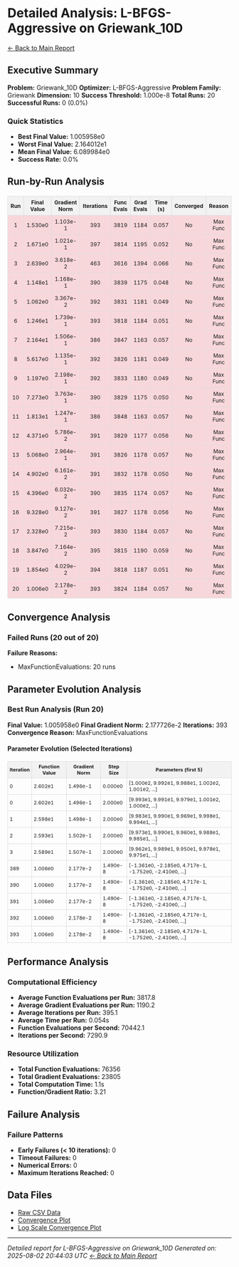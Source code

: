 # Detailed Analysis: L-BFGS-Aggressive on Griewank_10D
[← Back to Main Report](benchmark_report.md)
## Executive Summary
**Problem:** Griewank_10D
**Optimizer:** L-BFGS-Aggressive
**Problem Family:** Griewank
**Dimension:** 10
**Success Threshold:** 1.000e-8
**Total Runs:** 20
**Successful Runs:** 0 (0.0%)

### Quick Statistics
* **Best Final Value:** 1.005958e0
* **Worst Final Value:** 2.164012e1
* **Mean Final Value:** 6.089984e0
* **Success Rate:** 0.0%


## Run-by-Run Analysis
<table style="border-collapse: collapse; width: 100%; margin: 20px 0; font-size: 12px;">
<tr style="background-color: #f2f2f2;">
<th style="border: 1px solid #ddd; padding: 6px; text-align: center;">Run</th>
<th style="border: 1px solid #ddd; padding: 6px; text-align: center;">Final Value</th>
<th style="border: 1px solid #ddd; padding: 6px; text-align: center;">Gradient Norm</th>
<th style="border: 1px solid #ddd; padding: 6px; text-align: center;">Iterations</th>
<th style="border: 1px solid #ddd; padding: 6px; text-align: center;">Func Evals</th>
<th style="border: 1px solid #ddd; padding: 6px; text-align: center;">Grad Evals</th>
<th style="border: 1px solid #ddd; padding: 6px; text-align: center;">Time (s)</th>
<th style="border: 1px solid #ddd; padding: 6px; text-align: center;">Converged</th>
<th style="border: 1px solid #ddd; padding: 6px; text-align: center;">Reason</th>
</tr>
<tr style="background-color: #f8d7da;">
<td style="border: 1px solid #ddd; padding: 6px; text-align: center;">1</td>
<td style="border: 1px solid #ddd; padding: 6px; text-align: center;">1.530e0</td>
<td style="border: 1px solid #ddd; padding: 6px; text-align: center;">1.103e-1</td>
<td style="border: 1px solid #ddd; padding: 6px; text-align: center;">393</td>
<td style="border: 1px solid #ddd; padding: 6px; text-align: center;">3819</td>
<td style="border: 1px solid #ddd; padding: 6px; text-align: center;">1184</td>
<td style="border: 1px solid #ddd; padding: 6px; text-align: center;">0.057</td>
<td style="border: 1px solid #ddd; padding: 6px; text-align: center;">No</td>
<td style="border: 1px solid #ddd; padding: 6px; text-align: center;">Max Func</td>
</tr>
<tr style="background-color: #f8d7da;">
<td style="border: 1px solid #ddd; padding: 6px; text-align: center;">2</td>
<td style="border: 1px solid #ddd; padding: 6px; text-align: center;">1.671e0</td>
<td style="border: 1px solid #ddd; padding: 6px; text-align: center;">1.021e-1</td>
<td style="border: 1px solid #ddd; padding: 6px; text-align: center;">397</td>
<td style="border: 1px solid #ddd; padding: 6px; text-align: center;">3814</td>
<td style="border: 1px solid #ddd; padding: 6px; text-align: center;">1195</td>
<td style="border: 1px solid #ddd; padding: 6px; text-align: center;">0.052</td>
<td style="border: 1px solid #ddd; padding: 6px; text-align: center;">No</td>
<td style="border: 1px solid #ddd; padding: 6px; text-align: center;">Max Func</td>
</tr>
<tr style="background-color: #f8d7da;">
<td style="border: 1px solid #ddd; padding: 6px; text-align: center;">3</td>
<td style="border: 1px solid #ddd; padding: 6px; text-align: center;">2.639e0</td>
<td style="border: 1px solid #ddd; padding: 6px; text-align: center;">3.618e-2</td>
<td style="border: 1px solid #ddd; padding: 6px; text-align: center;">463</td>
<td style="border: 1px solid #ddd; padding: 6px; text-align: center;">3616</td>
<td style="border: 1px solid #ddd; padding: 6px; text-align: center;">1394</td>
<td style="border: 1px solid #ddd; padding: 6px; text-align: center;">0.066</td>
<td style="border: 1px solid #ddd; padding: 6px; text-align: center;">No</td>
<td style="border: 1px solid #ddd; padding: 6px; text-align: center;">Max Func</td>
</tr>
<tr style="background-color: #f8d7da;">
<td style="border: 1px solid #ddd; padding: 6px; text-align: center;">4</td>
<td style="border: 1px solid #ddd; padding: 6px; text-align: center;">1.148e1</td>
<td style="border: 1px solid #ddd; padding: 6px; text-align: center;">1.168e-1</td>
<td style="border: 1px solid #ddd; padding: 6px; text-align: center;">390</td>
<td style="border: 1px solid #ddd; padding: 6px; text-align: center;">3839</td>
<td style="border: 1px solid #ddd; padding: 6px; text-align: center;">1175</td>
<td style="border: 1px solid #ddd; padding: 6px; text-align: center;">0.048</td>
<td style="border: 1px solid #ddd; padding: 6px; text-align: center;">No</td>
<td style="border: 1px solid #ddd; padding: 6px; text-align: center;">Max Func</td>
</tr>
<tr style="background-color: #f8d7da;">
<td style="border: 1px solid #ddd; padding: 6px; text-align: center;">5</td>
<td style="border: 1px solid #ddd; padding: 6px; text-align: center;">1.062e0</td>
<td style="border: 1px solid #ddd; padding: 6px; text-align: center;">3.367e-2</td>
<td style="border: 1px solid #ddd; padding: 6px; text-align: center;">392</td>
<td style="border: 1px solid #ddd; padding: 6px; text-align: center;">3831</td>
<td style="border: 1px solid #ddd; padding: 6px; text-align: center;">1181</td>
<td style="border: 1px solid #ddd; padding: 6px; text-align: center;">0.049</td>
<td style="border: 1px solid #ddd; padding: 6px; text-align: center;">No</td>
<td style="border: 1px solid #ddd; padding: 6px; text-align: center;">Max Func</td>
</tr>
<tr style="background-color: #f8d7da;">
<td style="border: 1px solid #ddd; padding: 6px; text-align: center;">6</td>
<td style="border: 1px solid #ddd; padding: 6px; text-align: center;">1.246e1</td>
<td style="border: 1px solid #ddd; padding: 6px; text-align: center;">1.739e-1</td>
<td style="border: 1px solid #ddd; padding: 6px; text-align: center;">393</td>
<td style="border: 1px solid #ddd; padding: 6px; text-align: center;">3818</td>
<td style="border: 1px solid #ddd; padding: 6px; text-align: center;">1184</td>
<td style="border: 1px solid #ddd; padding: 6px; text-align: center;">0.051</td>
<td style="border: 1px solid #ddd; padding: 6px; text-align: center;">No</td>
<td style="border: 1px solid #ddd; padding: 6px; text-align: center;">Max Func</td>
</tr>
<tr style="background-color: #f8d7da;">
<td style="border: 1px solid #ddd; padding: 6px; text-align: center;">7</td>
<td style="border: 1px solid #ddd; padding: 6px; text-align: center;">2.164e1</td>
<td style="border: 1px solid #ddd; padding: 6px; text-align: center;">1.506e-1</td>
<td style="border: 1px solid #ddd; padding: 6px; text-align: center;">386</td>
<td style="border: 1px solid #ddd; padding: 6px; text-align: center;">3847</td>
<td style="border: 1px solid #ddd; padding: 6px; text-align: center;">1163</td>
<td style="border: 1px solid #ddd; padding: 6px; text-align: center;">0.057</td>
<td style="border: 1px solid #ddd; padding: 6px; text-align: center;">No</td>
<td style="border: 1px solid #ddd; padding: 6px; text-align: center;">Max Func</td>
</tr>
<tr style="background-color: #f8d7da;">
<td style="border: 1px solid #ddd; padding: 6px; text-align: center;">8</td>
<td style="border: 1px solid #ddd; padding: 6px; text-align: center;">5.617e0</td>
<td style="border: 1px solid #ddd; padding: 6px; text-align: center;">1.135e-1</td>
<td style="border: 1px solid #ddd; padding: 6px; text-align: center;">392</td>
<td style="border: 1px solid #ddd; padding: 6px; text-align: center;">3826</td>
<td style="border: 1px solid #ddd; padding: 6px; text-align: center;">1181</td>
<td style="border: 1px solid #ddd; padding: 6px; text-align: center;">0.049</td>
<td style="border: 1px solid #ddd; padding: 6px; text-align: center;">No</td>
<td style="border: 1px solid #ddd; padding: 6px; text-align: center;">Max Func</td>
</tr>
<tr style="background-color: #f8d7da;">
<td style="border: 1px solid #ddd; padding: 6px; text-align: center;">9</td>
<td style="border: 1px solid #ddd; padding: 6px; text-align: center;">1.197e0</td>
<td style="border: 1px solid #ddd; padding: 6px; text-align: center;">2.198e-1</td>
<td style="border: 1px solid #ddd; padding: 6px; text-align: center;">392</td>
<td style="border: 1px solid #ddd; padding: 6px; text-align: center;">3833</td>
<td style="border: 1px solid #ddd; padding: 6px; text-align: center;">1180</td>
<td style="border: 1px solid #ddd; padding: 6px; text-align: center;">0.049</td>
<td style="border: 1px solid #ddd; padding: 6px; text-align: center;">No</td>
<td style="border: 1px solid #ddd; padding: 6px; text-align: center;">Max Func</td>
</tr>
<tr style="background-color: #f8d7da;">
<td style="border: 1px solid #ddd; padding: 6px; text-align: center;">10</td>
<td style="border: 1px solid #ddd; padding: 6px; text-align: center;">7.273e0</td>
<td style="border: 1px solid #ddd; padding: 6px; text-align: center;">3.763e-1</td>
<td style="border: 1px solid #ddd; padding: 6px; text-align: center;">390</td>
<td style="border: 1px solid #ddd; padding: 6px; text-align: center;">3829</td>
<td style="border: 1px solid #ddd; padding: 6px; text-align: center;">1175</td>
<td style="border: 1px solid #ddd; padding: 6px; text-align: center;">0.050</td>
<td style="border: 1px solid #ddd; padding: 6px; text-align: center;">No</td>
<td style="border: 1px solid #ddd; padding: 6px; text-align: center;">Max Func</td>
</tr>
<tr style="background-color: #f8d7da;">
<td style="border: 1px solid #ddd; padding: 6px; text-align: center;">11</td>
<td style="border: 1px solid #ddd; padding: 6px; text-align: center;">1.813e1</td>
<td style="border: 1px solid #ddd; padding: 6px; text-align: center;">1.247e-1</td>
<td style="border: 1px solid #ddd; padding: 6px; text-align: center;">386</td>
<td style="border: 1px solid #ddd; padding: 6px; text-align: center;">3848</td>
<td style="border: 1px solid #ddd; padding: 6px; text-align: center;">1163</td>
<td style="border: 1px solid #ddd; padding: 6px; text-align: center;">0.057</td>
<td style="border: 1px solid #ddd; padding: 6px; text-align: center;">No</td>
<td style="border: 1px solid #ddd; padding: 6px; text-align: center;">Max Func</td>
</tr>
<tr style="background-color: #f8d7da;">
<td style="border: 1px solid #ddd; padding: 6px; text-align: center;">12</td>
<td style="border: 1px solid #ddd; padding: 6px; text-align: center;">4.371e0</td>
<td style="border: 1px solid #ddd; padding: 6px; text-align: center;">5.786e-2</td>
<td style="border: 1px solid #ddd; padding: 6px; text-align: center;">391</td>
<td style="border: 1px solid #ddd; padding: 6px; text-align: center;">3829</td>
<td style="border: 1px solid #ddd; padding: 6px; text-align: center;">1177</td>
<td style="border: 1px solid #ddd; padding: 6px; text-align: center;">0.056</td>
<td style="border: 1px solid #ddd; padding: 6px; text-align: center;">No</td>
<td style="border: 1px solid #ddd; padding: 6px; text-align: center;">Max Func</td>
</tr>
<tr style="background-color: #f8d7da;">
<td style="border: 1px solid #ddd; padding: 6px; text-align: center;">13</td>
<td style="border: 1px solid #ddd; padding: 6px; text-align: center;">5.068e0</td>
<td style="border: 1px solid #ddd; padding: 6px; text-align: center;">2.964e-1</td>
<td style="border: 1px solid #ddd; padding: 6px; text-align: center;">391</td>
<td style="border: 1px solid #ddd; padding: 6px; text-align: center;">3826</td>
<td style="border: 1px solid #ddd; padding: 6px; text-align: center;">1178</td>
<td style="border: 1px solid #ddd; padding: 6px; text-align: center;">0.057</td>
<td style="border: 1px solid #ddd; padding: 6px; text-align: center;">No</td>
<td style="border: 1px solid #ddd; padding: 6px; text-align: center;">Max Func</td>
</tr>
<tr style="background-color: #f8d7da;">
<td style="border: 1px solid #ddd; padding: 6px; text-align: center;">14</td>
<td style="border: 1px solid #ddd; padding: 6px; text-align: center;">4.902e0</td>
<td style="border: 1px solid #ddd; padding: 6px; text-align: center;">6.161e-2</td>
<td style="border: 1px solid #ddd; padding: 6px; text-align: center;">391</td>
<td style="border: 1px solid #ddd; padding: 6px; text-align: center;">3832</td>
<td style="border: 1px solid #ddd; padding: 6px; text-align: center;">1178</td>
<td style="border: 1px solid #ddd; padding: 6px; text-align: center;">0.050</td>
<td style="border: 1px solid #ddd; padding: 6px; text-align: center;">No</td>
<td style="border: 1px solid #ddd; padding: 6px; text-align: center;">Max Func</td>
</tr>
<tr style="background-color: #f8d7da;">
<td style="border: 1px solid #ddd; padding: 6px; text-align: center;">15</td>
<td style="border: 1px solid #ddd; padding: 6px; text-align: center;">4.396e0</td>
<td style="border: 1px solid #ddd; padding: 6px; text-align: center;">6.032e-2</td>
<td style="border: 1px solid #ddd; padding: 6px; text-align: center;">390</td>
<td style="border: 1px solid #ddd; padding: 6px; text-align: center;">3835</td>
<td style="border: 1px solid #ddd; padding: 6px; text-align: center;">1174</td>
<td style="border: 1px solid #ddd; padding: 6px; text-align: center;">0.057</td>
<td style="border: 1px solid #ddd; padding: 6px; text-align: center;">No</td>
<td style="border: 1px solid #ddd; padding: 6px; text-align: center;">Max Func</td>
</tr>
<tr style="background-color: #f8d7da;">
<td style="border: 1px solid #ddd; padding: 6px; text-align: center;">16</td>
<td style="border: 1px solid #ddd; padding: 6px; text-align: center;">9.328e0</td>
<td style="border: 1px solid #ddd; padding: 6px; text-align: center;">9.127e-2</td>
<td style="border: 1px solid #ddd; padding: 6px; text-align: center;">391</td>
<td style="border: 1px solid #ddd; padding: 6px; text-align: center;">3827</td>
<td style="border: 1px solid #ddd; padding: 6px; text-align: center;">1178</td>
<td style="border: 1px solid #ddd; padding: 6px; text-align: center;">0.056</td>
<td style="border: 1px solid #ddd; padding: 6px; text-align: center;">No</td>
<td style="border: 1px solid #ddd; padding: 6px; text-align: center;">Max Func</td>
</tr>
<tr style="background-color: #f8d7da;">
<td style="border: 1px solid #ddd; padding: 6px; text-align: center;">17</td>
<td style="border: 1px solid #ddd; padding: 6px; text-align: center;">2.328e0</td>
<td style="border: 1px solid #ddd; padding: 6px; text-align: center;">7.215e-2</td>
<td style="border: 1px solid #ddd; padding: 6px; text-align: center;">393</td>
<td style="border: 1px solid #ddd; padding: 6px; text-align: center;">3830</td>
<td style="border: 1px solid #ddd; padding: 6px; text-align: center;">1184</td>
<td style="border: 1px solid #ddd; padding: 6px; text-align: center;">0.057</td>
<td style="border: 1px solid #ddd; padding: 6px; text-align: center;">No</td>
<td style="border: 1px solid #ddd; padding: 6px; text-align: center;">Max Func</td>
</tr>
<tr style="background-color: #f8d7da;">
<td style="border: 1px solid #ddd; padding: 6px; text-align: center;">18</td>
<td style="border: 1px solid #ddd; padding: 6px; text-align: center;">3.847e0</td>
<td style="border: 1px solid #ddd; padding: 6px; text-align: center;">7.164e-2</td>
<td style="border: 1px solid #ddd; padding: 6px; text-align: center;">395</td>
<td style="border: 1px solid #ddd; padding: 6px; text-align: center;">3815</td>
<td style="border: 1px solid #ddd; padding: 6px; text-align: center;">1190</td>
<td style="border: 1px solid #ddd; padding: 6px; text-align: center;">0.059</td>
<td style="border: 1px solid #ddd; padding: 6px; text-align: center;">No</td>
<td style="border: 1px solid #ddd; padding: 6px; text-align: center;">Max Func</td>
</tr>
<tr style="background-color: #f8d7da;">
<td style="border: 1px solid #ddd; padding: 6px; text-align: center;">19</td>
<td style="border: 1px solid #ddd; padding: 6px; text-align: center;">1.854e0</td>
<td style="border: 1px solid #ddd; padding: 6px; text-align: center;">4.029e-2</td>
<td style="border: 1px solid #ddd; padding: 6px; text-align: center;">394</td>
<td style="border: 1px solid #ddd; padding: 6px; text-align: center;">3818</td>
<td style="border: 1px solid #ddd; padding: 6px; text-align: center;">1187</td>
<td style="border: 1px solid #ddd; padding: 6px; text-align: center;">0.051</td>
<td style="border: 1px solid #ddd; padding: 6px; text-align: center;">No</td>
<td style="border: 1px solid #ddd; padding: 6px; text-align: center;">Max Func</td>
</tr>
<tr style="background-color: #f8d7da;">
<td style="border: 1px solid #ddd; padding: 6px; text-align: center;">20</td>
<td style="border: 1px solid #ddd; padding: 6px; text-align: center;">1.006e0</td>
<td style="border: 1px solid #ddd; padding: 6px; text-align: center;">2.178e-2</td>
<td style="border: 1px solid #ddd; padding: 6px; text-align: center;">393</td>
<td style="border: 1px solid #ddd; padding: 6px; text-align: center;">3824</td>
<td style="border: 1px solid #ddd; padding: 6px; text-align: center;">1184</td>
<td style="border: 1px solid #ddd; padding: 6px; text-align: center;">0.057</td>
<td style="border: 1px solid #ddd; padding: 6px; text-align: center;">No</td>
<td style="border: 1px solid #ddd; padding: 6px; text-align: center;">Max Func</td>
</tr>
</table>

## Convergence Analysis

### Failed Runs (20 out of 20)

**Failure Reasons:**
- MaxFunctionEvaluations: 20 runs

## Parameter Evolution Analysis

### Best Run Analysis (Run 20)
**Final Value:** 1.005958e0
**Final Gradient Norm:** 2.177726e-2
**Iterations:** 393
**Convergence Reason:** MaxFunctionEvaluations

#### Parameter Evolution (Selected Iterations)

<table style="border-collapse: collapse; width: 100%; margin: 20px 0; font-size: 11px;">
<tr style="background-color: #f2f2f2;">
<th style="border: 1px solid #ddd; padding: 4px;">Iteration</th>
<th style="border: 1px solid #ddd; padding: 4px;">Function Value</th>
<th style="border: 1px solid #ddd; padding: 4px;">Gradient Norm</th>
<th style="border: 1px solid #ddd; padding: 4px;">Step Size</th>
<th style="border: 1px solid #ddd; padding: 4px;">Parameters (first 5)</th>
</tr>
<tr><td style="border: 1px solid #ddd; padding: 4px;">0</td><td style="border: 1px solid #ddd; padding: 4px;">2.602e1</td><td style="border: 1px solid #ddd; padding: 4px;">1.496e-1</td><td style="border: 1px solid #ddd; padding: 4px;">0.000e0</td><td style="border: 1px solid #ddd; padding: 4px;">[1.000e2, 9.992e1, 9.988e1, 1.002e2, 1.001e2, ...]</td></tr>
<tr><td style="border: 1px solid #ddd; padding: 4px;">0</td><td style="border: 1px solid #ddd; padding: 4px;">2.602e1</td><td style="border: 1px solid #ddd; padding: 4px;">1.496e-1</td><td style="border: 1px solid #ddd; padding: 4px;">2.000e0</td><td style="border: 1px solid #ddd; padding: 4px;">[9.993e1, 9.991e1, 9.979e1, 1.001e2, 1.000e2, ...]</td></tr>
<tr><td style="border: 1px solid #ddd; padding: 4px;">1</td><td style="border: 1px solid #ddd; padding: 4px;">2.598e1</td><td style="border: 1px solid #ddd; padding: 4px;">1.498e-1</td><td style="border: 1px solid #ddd; padding: 4px;">2.000e0</td><td style="border: 1px solid #ddd; padding: 4px;">[9.983e1, 9.990e1, 9.969e1, 9.998e1, 9.994e1, ...]</td></tr>
<tr><td style="border: 1px solid #ddd; padding: 4px;">2</td><td style="border: 1px solid #ddd; padding: 4px;">2.593e1</td><td style="border: 1px solid #ddd; padding: 4px;">1.502e-1</td><td style="border: 1px solid #ddd; padding: 4px;">2.000e0</td><td style="border: 1px solid #ddd; padding: 4px;">[9.973e1, 9.990e1, 9.960e1, 9.988e1, 9.985e1, ...]</td></tr>
<tr><td style="border: 1px solid #ddd; padding: 4px;">3</td><td style="border: 1px solid #ddd; padding: 4px;">2.589e1</td><td style="border: 1px solid #ddd; padding: 4px;">1.507e-1</td><td style="border: 1px solid #ddd; padding: 4px;">2.000e0</td><td style="border: 1px solid #ddd; padding: 4px;">[9.962e1, 9.989e1, 9.950e1, 9.978e1, 9.975e1, ...]</td></tr>
<tr><td style="border: 1px solid #ddd; padding: 4px;">389</td><td style="border: 1px solid #ddd; padding: 4px;">1.006e0</td><td style="border: 1px solid #ddd; padding: 4px;">2.177e-2</td><td style="border: 1px solid #ddd; padding: 4px;">1.490e-8</td><td style="border: 1px solid #ddd; padding: 4px;">[-1.361e0, -2.185e0, 4.717e-1, -1.752e0, -2.410e0, ...]</td></tr>
<tr><td style="border: 1px solid #ddd; padding: 4px;">390</td><td style="border: 1px solid #ddd; padding: 4px;">1.006e0</td><td style="border: 1px solid #ddd; padding: 4px;">2.177e-2</td><td style="border: 1px solid #ddd; padding: 4px;">1.490e-8</td><td style="border: 1px solid #ddd; padding: 4px;">[-1.361e0, -2.185e0, 4.717e-1, -1.752e0, -2.410e0, ...]</td></tr>
<tr><td style="border: 1px solid #ddd; padding: 4px;">391</td><td style="border: 1px solid #ddd; padding: 4px;">1.006e0</td><td style="border: 1px solid #ddd; padding: 4px;">2.177e-2</td><td style="border: 1px solid #ddd; padding: 4px;">1.490e-8</td><td style="border: 1px solid #ddd; padding: 4px;">[-1.361e0, -2.185e0, 4.717e-1, -1.752e0, -2.410e0, ...]</td></tr>
<tr><td style="border: 1px solid #ddd; padding: 4px;">392</td><td style="border: 1px solid #ddd; padding: 4px;">1.006e0</td><td style="border: 1px solid #ddd; padding: 4px;">2.178e-2</td><td style="border: 1px solid #ddd; padding: 4px;">1.490e-8</td><td style="border: 1px solid #ddd; padding: 4px;">[-1.361e0, -2.185e0, 4.717e-1, -1.752e0, -2.410e0, ...]</td></tr>
<tr><td style="border: 1px solid #ddd; padding: 4px;">393</td><td style="border: 1px solid #ddd; padding: 4px;">1.006e0</td><td style="border: 1px solid #ddd; padding: 4px;">2.178e-2</td><td style="border: 1px solid #ddd; padding: 4px;">1.490e-8</td><td style="border: 1px solid #ddd; padding: 4px;">[-1.361e0, -2.185e0, 4.717e-1, -1.752e0, -2.410e0, ...]</td></tr>
</table>

## Performance Analysis

### Computational Efficiency
- **Average Function Evaluations per Run:** 3817.8
- **Average Gradient Evaluations per Run:** 1190.2
- **Average Iterations per Run:** 395.1
- **Average Time per Run:** 0.054s
- **Function Evaluations per Second:** 70442.1
- **Iterations per Second:** 7290.9
### Resource Utilization
- **Total Function Evaluations:** 76356
- **Total Gradient Evaluations:** 23805
- **Total Computation Time:** 1.1s
- **Function/Gradient Ratio:** 3.21
## Failure Analysis

### Failure Patterns
- **Early Failures (< 10 iterations):** 0
- **Timeout Failures:** 0
- **Numerical Errors:** 0
- **Maximum Iterations Reached:** 0


## Data Files
* [Raw CSV Data](../data/problems/Griewank_10D_results.csv)
* [Convergence Plot](../plots/Griewank_10D.png)
* [Log Scale Convergence Plot](../plots/Griewank_10D_log.png)


---
*Detailed report for L-BFGS-Aggressive on Griewank_10D*
*Generated on: 2025-08-02 20:44:03 UTC*
*[← Back to Main Report](../benchmark_report.md)*
